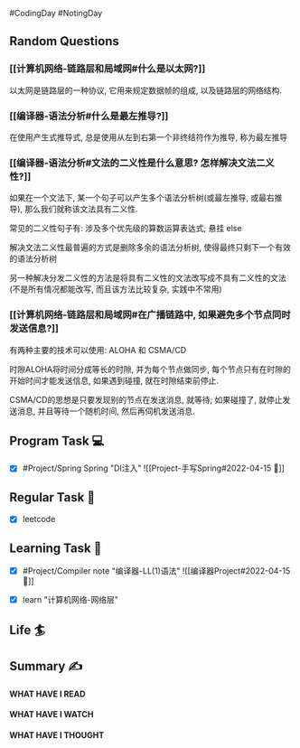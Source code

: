 #CodingDay  #NotingDay 
## Random Questions
### [[计算机网络-链路层和局域网#什么是以太网?]]
以太网是链路层的一种协议, 它用来规定数据帧的组成, 以及链路层的网络结构.

### [[编译器-语法分析#什么是最左推导?]]
在使用产生式推导式, 总是使用从左到右第一个非终结符作为推导, 称为最左推导

### [[编译器-语法分析#文法的二义性是什么意思? 怎样解决文法二义性?]]
如果在一个文法下, 某一个句子可以产生多个语法分析树(或最左推导, 或最右推导), 那么我们就称该文法具有二义性.

常见的二义性句子有: 涉及多个优先级的算数运算表达式; 悬挂 else

解决文法二义性最普遍的方式是删除多余的语法分析树, 使得最终只剩下一个有效的语法分析树

另一种解决分发二义性的方法是将具有二义性的文法改写成不具有二义性的文法(不是所有情况都能改写, 而且该方法比较复杂, 实践中不常用)

### [[计算机网络-链路层和局域网#在广播链路中, 如果避免多个节点同时发送信息?]]
有两种主要的技术可以使用: ALOHA 和 CSMA/CD

时隙ALOHA将时间分成等长的时隙, 并为每个节点做同步, 每个节点只有在时隙的开始时间才能发送信息, 如果遇到碰撞, 就在时隙结束前停止.

CSMA/CD的思想是只要发现别的节点在发送消息, 就等待; 如果碰撞了, 就停止发送消息, 并且等待一个随机时间, 然后再伺机发送消息.


## Program Task  💻
- [x] #Project/Spring Spring "DI注入"
	![[Project-手写Spring#2022-04-15 📅]]

## Regular Task  🤡
- [x] leetcode

## Learning Task 🎯
- [x] #Project/Compiler note "编译器-LL(1)语法"
	![[编译器Project#2022-04-15 📅]]

- [x] learn "计算机网络-网络层"
## Life 🏄

## Summary ✍
####  WHAT HAVE I READ

#### WHAT HAVE I WATCH

#### WHAT HAVE I THOUGHT

